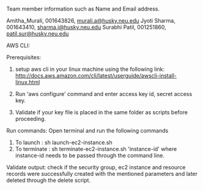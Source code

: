 Team member information such as Name and Email address.

Amitha_Murali, 001643826, murali.a@husky.neu.edu 
Jyoti Sharma, 001643410, sharma.j@husky.neu.edu 
Surabhi Patil, 001251860, patil.sur@husky.neu.edu

AWS CLI:

Prerequisites:

1. setup aws cli in your linux machine using the following link:
http://docs.aws.amazon.com/cli/latest/userguide/awscli-install-linux.html

2. Run 'aws configure' command and enter access key id, secret access key.

3. Validate if your key file is placed in the same folder as scripts before proceeding.

Run commands:
Open terminal and run the following commands 

1. To launch : sh launch-ec2-instance.sh
2. To terminate : sh terminate-ec2-instance.sh 'instance-id' where instance-id needs to be passed through the command line.

Validate output: 
check if the security group, ec2 instance and resource records were successfully created with the mentioned parameters and later deleted through the delete script.





